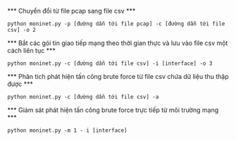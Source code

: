 *** Chuyển đổi từ file pcap sang file csv ***
```
python moninet.py -p [đường dẫn tới file pcap] -c [đường dẫn tới file csv] -o 2
```
*** Bắt các gói tin giao tiếp mạng theo thời gian thực và lưu vào file csv một cách liên tục ***
```
python moninet.py -c [đường dẫn tới file csv] -i [interface] -o 3
```
*** Phân tích phát hiện tấn công brute force từ file csv chứa dữ liệu thu thập được ***
```
python moninet.py -c [đường dẫn tới file csv] -a
```
*** Giám sát phát hiện tấn công brute force trực tiếp từ môi trường mạng ***
```
python moninet.py -m 1 - i [interface]
```